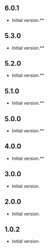 ## 6.0.1

- Initial version.**

## 5.3.0

- Initial version.**

## 5.2.0

- Initial version.**

## 5.1.0

- Initial version.**

## 5.0.0

- Initial version.**

## 4.0.0

- Initial version.**

## 3.0.0

- Initial version.

## 2.0.0

- Initial version.

## 1.0.2

- Initial version.
